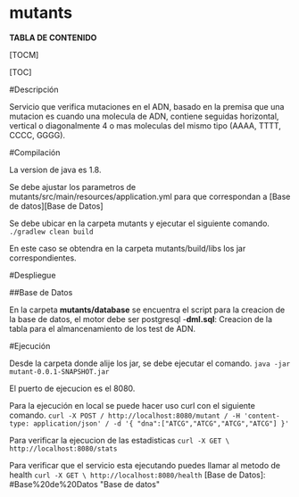 # mutants

**TABLA DE CONTENIDO**

[TOCM]

[TOC]

#Descripción

Servicio que verifica mutaciones en el ADN, basado en la premisa que una mutacion es cuando una molecula de ADN, contiene seguidas horizontal, vertical o diagonalmente 4 o mas moleculas del mismo tipo (AAAA, TTTT, CCCC, GGGG).

#Compilación

La version de java es 1.8.

Se debe ajustar los parametros de mutants/src/main/resources/application.yml para que correspondan a [Base de datos][Base de Datos]

Se debe ubicar en la carpeta mutants y ejecutar el siguiente comando.
`./gradlew clean build`

En este caso se obtendra en la carpeta mutants/build/libs los jar correspondientes.

#Despliegue

##Base de Datos

En la carpeta **mutants/database** se encuentra el script para la creacion de la base de datos, el motor debe ser postgresql
-**dml.sql**: Creacion de la tabla para el almancenamiento de los test de ADN.

#Ejecución

Desde la carpeta donde alije los jar, se debe ejecutar el comando.
`java -jar mutant-0.0.1-SNAPSHOT.jar`

El puerto de ejecucion es el 8080.

Para la ejecución en local se puede hacer uso curl con el siguiente comando.
`curl -X POST /
  http://localhost:8080/mutant /
  -H 'content-type: application/json' /
  -d '{
"dna":["ATCG","ATCG","ATCG","ATCG"]
}'`

Para verificar la ejecucion de las estadisticas
`curl -X GET \
  http://localhost:8080/stats`

Para verificar que el servicio esta ejecutando puedes llamar al metodo de health
`curl -X GET \
  http://localhost:8080/health`
[Base de Datos]: #Base%20de%20Datos "Base de datos"